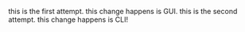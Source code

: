 this is the first attempt. this change happens is GUI. this is the 
second attempt. this change happens is CLI!
